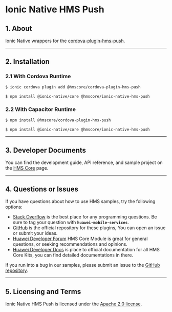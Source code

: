 # Ionic Native HMS Push

## 1. About

Ionic Native wrappers for
the [cordova-plugin-hms-push](https://www.npmjs.com/package/@hmscore/cordova-plugin-hms-push).

---

## 2. Installation

### 2.1 With Cordova Runtime

```bash
$ ionic cordova plugin add @hmscore/cordova-plugin-hms-push
```

```bash
$ npm install @ionic-native/core @hmscore/ionic-native-hms-push
```

### 2.2 With Capacitor Runtime

```bash
$ npm install @hmscore/cordova-plugin-hms-push
```

```bash
$ npm install @ionic-native/core @hmscore/ionic-native-hms-push
```

---

## 3. Developer Documents

You can find the development guide, API reference, and sample project on
the [HMS Core](https://developer.huawei.com/consumer/en/doc/overview/HMS-Core-Plugin?ha_source=hms1) page.

---

## 4. Questions or Issues

If you have questions about how to use HMS samples, try the following options:

- [Stack Overflow](https://stackoverflow.com/questions/tagged/huawei-mobile-services) is the best
  place for any programming questions. Be sure to tag your question
  with **`huawei-mobile-services`**.
- [GitHub](https://github.com/HMS-Core/hms-cordova-plugin) is the official repository for these
  plugins, You can open an issue or submit your ideas.
- [Huawei Developer Forum](https://forums.developer.huawei.com/forumPortal/en/home?fid=0101187876626530001&ha_source=hms1)
  HMS Core Module is great for general questions, or seeking recommendations and opinions.
- [Huawei Developer Docs](https://developer.huawei.com/consumer/en/doc/overview/HMS-Core-Plugin?ha_source=hms1) is
  place to official documentation for all HMS Core Kits, you can find detailed documentations in
  there.

If you run into a bug in our samples, please submit an issue to
the [GitHub repository](https://github.com/HMS-Core/hms-cordova-plugin).

---

## 5. Licensing and Terms

Ionic Native HMS Push is licensed under the [Apache 2.0 license](LICENSE).
